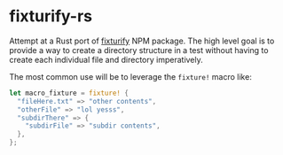 # fixturify-rs

Attempt at a Rust port of [fixturify](https://github.com/joliss/node-fixturify) NPM package. The high level goal is to provide a way to create a directory structure in a test without having to create each individual file and directory imperatively.

The most common use will be to leverage the `fixture!` macro like:

```rust
let macro_fixture = fixture! {
  "fileHere.txt" => "other contents",
  "otherFile" => "lol yesss",
  "subdirThere" => {
    "subdirFile" => "subdir contents",
  },
};
```
